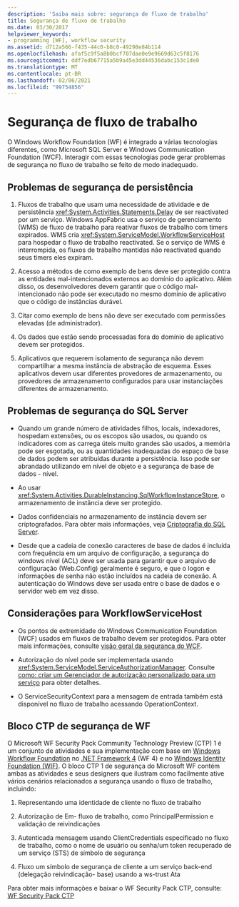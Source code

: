 ```yaml
---
description: 'Saiba mais sobre: segurança de fluxo de trabalho'
title: Segurança de fluxo de trabalho
ms.date: 03/30/2017
helpviewer_keywords:
- programming [WF], workflow security
ms.assetid: d712a566-f435-44c0-b8c0-49298e84b114
ms.openlocfilehash: afaf5c9f5a8b0bcf707dae0e9e9669d63c5f8176
ms.sourcegitcommit: ddf7edb67715a5b9a45e3dd44536dabc153c1de0
ms.translationtype: MT
ms.contentlocale: pt-BR
ms.lasthandoff: 02/06/2021
ms.locfileid: "99754856"
---
```

# <a name="workflow-security"></a>Segurança de fluxo de trabalho

O Windows Workflow Foundation (WF) é integrado a várias tecnologias diferentes, como Microsoft SQL Server e Windows Communication Foundation (WCF). Interagir com essas tecnologias pode gerar problemas de segurança no fluxo de trabalho se feito de modo inadequado.

## <a name="persistence-security-concerns"></a>Problemas de segurança de persistência

1. Fluxos de trabalho que usam uma necessidade de atividade e de persistência <xref:System.Activities.Statements.Delay> de ser reactivated por um serviço. Windows AppFabric usa o serviço de gerenciamento (WMS) de fluxo de trabalho para reativar fluxos de trabalho com timers expirados. WMS cria <xref:System.ServiceModel.WorkflowServiceHost> para hospedar o fluxo de trabalho reactivated. Se o serviço de WMS é interrompida, os fluxos de trabalho mantidas não reactivated quando seus timers eles expiram.

2. Acesso a métodos de como exemplo de bens deve ser protegido contra as entidades mal-intencionados externos ao domínio do aplicativo. Além disso, os desenvolvedores devem garantir que o código mal-intencionado não pode ser executado no mesmo domínio de aplicativo que o código de instâncias durável.

3. Citar como exemplo de bens não deve ser executado com permissões elevadas (de administrador).

4. Os dados que estão sendo processadas fora do domínio de aplicativo devem ser protegidos.

5. Aplicativos que requerem isolamento de segurança não devem compartilhar a mesma instância de abstração de esquema. Esses aplicativos devem usar diferentes provedores de armazenamento, ou provedores de armazenamento configurados para usar instanciações diferentes de armazenamento.

## <a name="sql-server-security-concerns"></a>Problemas de segurança do SQL Server

- Quando um grande número de atividades filhos, locais, indexadores, hospedam extensões, ou os escopos são usados, ou quando os indicadores com as carrega úteis muito grandes são usados, a memória pode ser esgotada, ou as quantidades inadequadas do espaço de base de dados podem ser atribuídas durante a persistência. Isso pode ser abrandado utilizando em nível de objeto e a segurança de base de dados - nível.

- Ao usar <xref:System.Activities.DurableInstancing.SqlWorkflowInstanceStore>, o armazenamento de instância deve ser protegido.

- Dados confidenciais no armazenamento de instância devem ser criptografados. Para obter mais informações, veja [Criptografia do SQL Server](/sql/relational-databases/security/encryption/sql-server-encryption).

- Desde que a cadeia de conexão caracteres de base de dados é incluída com frequência em um arquivo de configuração, a segurança do windows nível (ACL) deve ser usada para garantir que o arquivo de configuração (Web.Config) geralmente é seguro, e que o logon e informações de senha não estão incluídos na cadeia de conexão. A autenticação do Windows deve ser usada entre o base de dados e o servidor web em vez disso.

## <a name="considerations-for-workflowservicehost"></a>Considerações para WorkflowServiceHost

- Os pontos de extremidade do Windows Communication Foundation (WCF) usados em fluxos de trabalho devem ser protegidos. Para obter mais informações, consulte [visão geral da segurança do WCF](../wcf/feature-details/security-overview.md).

- Autorização do nível pode ser implementada usando <xref:System.ServiceModel.ServiceAuthorizationManager>. Consulte [como: criar um Gerenciador de autorização personalizado para um serviço](../wcf/extending/how-to-create-a-custom-authorization-manager-for-a-service.md) para obter detalhes.

- O ServiceSecurityContext para a mensagem de entrada também está disponível no fluxo de trabalho acessando OperationContext.

## <a name="wf-security-pack-ctp"></a>Bloco CTP de segurança de WF

 O Microsoft WF Security Pack Community Technology Preview (CTP) 1 é um conjunto de atividades e sua implementação com base em [Windows Workflow Foundation](index.md) no [.NET Framework 4](/previous-versions/dotnet/netframework-4.0/w0x726c2(v=vs.100)) (WF 4) e no [Windows Identity Foundation (WIF)](/previous-versions/dotnet/framework/security/index). O bloco CTP 1 de segurança do Microsoft WF contém ambas as atividades e seus designers que ilustram como facilmente ative vários cenários relacionados a segurança usando o fluxo de trabalho, incluindo:

1. Representando uma identidade de cliente no fluxo de trabalho

2. Autorização de Em- fluxo de trabalho, como PrincipalPermission e validação de reivindicações

3. Autenticada mensagem usando ClientCredentials especificado no fluxo de trabalho, como o nome de usuário ou senha/um token recuperado de um serviço (STS) de símbolo de segurança

4. Fluxo um símbolo de segurança de cliente a um serviço back-end (delegação reivindicação- base) usando a ws-trust Ata

Para obter mais informações e baixar o WF Security Pack CTP, consulte: [WF Security Pack CTP](https://archive.codeplex.com/?p=wf)

